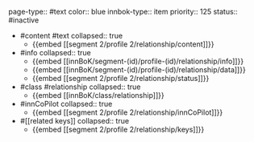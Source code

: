 page-type:: #text
color:: blue
innbok-type:: item
priority:: 125
status:: #inactive

- #content #text
  collapsed:: true
	- {{embed [[segment 2/profile 2/relationship/content]]}}
- #info
  collapsed:: true
	- {{embed [[innBoK/segment-(id)/profile-(id)/relationship/info]]}}
	- {{embed [[innBoK/segment-(id)/profile-(id)/relationship/data]]}}
	- {{embed [[segment 2/profile 2/relationship/status]]}}
- #class #relationship
  collapsed:: true
	- {{embed [[innBoK/class/relationship]]}}
- #innCoPilot
  collapsed:: true
	- {{embed [[segment 2/profile 2/relationship/innCoPilot]]}}
- #[[related keys]]
  collapsed:: true
	- {{embed [[segment 2/profile 2/relationship/keys]]}}


